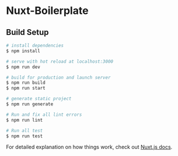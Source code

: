 # Nuxt-Boilerplate

## Build Setup

```bash
# install dependencies
$ npm install

# serve with hot reload at localhost:3000
$ npm run dev

# build for production and launch server
$ npm run build
$ npm run start

# generate static project
$ npm run generate

# Run and fix all lint errors
$ npm run lint

# Run all test
$ npm run test
```

For detailed explanation on how things work, check out [Nuxt.js docs](https://nuxtjs.org).
